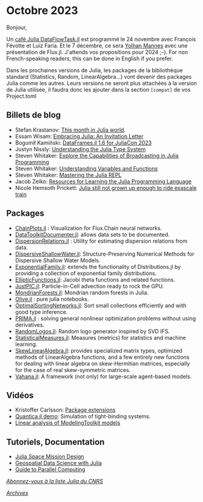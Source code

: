# Octobre 2023 

Bonjour, 

Un [café Julia DataFlowTask.jl](https://calcul.math.cnrs.fr/cafe-julia-6.html) est
programmé le 24 novembre avec François Févotte et Luiz Faria. Et le 7 décembre, ce sera
[Yolhan Mannes](https://calcul.math.cnrs.fr/cafe-julia-5.html) avec une présentation de Flux.jl. J'attends vos propositions
pour 2024 ;-). For non French-speaking readers, this can be done in English if you prefer.

Dans les prochaines versions de Julia, les packages de la bibliothèque standard (Statistics, Random, LinearAlgebra...) vont devenir
des packages Julia comme les autres. Leurs versions ne seront plus attachées à la version de Julia utilisée, il faudra donc les ajouter
dans la section `[compat]` de vos Project.toml

## Billets de blog

- Stefan Krastanov: [This month in Julia world](https://discourse.julialang.org/t/this-month-in-julia-world-2023-10/105656).
- Essam Wisam: [Embracing Julia: An Invitation Letter](https://towardsdatascience.com/embracing-julia-an-invitation-letter-332f5709378e)
- Bogumił Kamiński: [DataFrames.jl 1.6 for JuliaCon 2023](https://bkamins.github.io/julialang/2023/07/21/df16.html)
- Justyn Nissly: [Understanding the Julia Type System](https://blog.glcs.io/julia-type-system)
- Steven Whitaker: [Explore the Capabilities of Broadcasting in Julia Programming](https://blog.glcs.io/broadcasting)
- Steven Whitaker: [Understanding Variables and Functions](https://blog.glcs.io/variables-and-functions)
- Steven Whitaker: [Mastering the Julia REPL](https://blog.glcs.io/julia-repl)
- Jacob Zelko: [Resources for Learning the Julia Programming Language](https://jacobzelko.com/10082023195125-julia-learning-resources/)
- Nicole Hemsoth Prickett: [Julia still not grown up enough to ride exascale train](https://www.nextplatform.com/2023/09/26/julia-still-not-grown-up-enough-to-ride-exascale-train/)

## Packages

- [ChainPlots.jl](https://github.com/rmsrosa/ChainPlots.jl) : Visualization for Flux.Chain neural networks.
- [DataToolkitDocumenter.jl](https://github.com/tecosaur/DataToolkitDocumenter.jl): allows data sets to be documented.
- [DispersionRelations.jl](https://github.com/johnbcoughlin/DispersionRelations.jl) : Utility for estimating dispersion relations from data.
- [DispersiveShallowWater.jl](https://github.com/JoshuaLampert/DispersiveShallowWater.jl): Structure-Preserving Numerical Methods for Dispersive Shallow Water Models.
- [ExponentialFamily.jl](https://github.com/biaslab/ExponentialFamily.jl): extends the functionality of Distributions.jl by providing a collection of exponential family distributions.
- [EllipticFunctions.jl](https://github.com/stla/EllipticFunctions.jl): Jacobi theta functions and related functions.
- [JustPIC.jl](https://github.com/JuliaGeodynamics/JustPIC.jl): Particle-in-Cell advection ready to rock the GPU.
- [MondrianForests.jl](https://github.com/WGUNDERWOOD/MondrianForests.jl): Mondrian random forests in Julia.
- [Olive.jl](https://github.com/ChifiSource/Olive.jl) : pure julia notebooks.
- [OptimalSortingNetworks.jl](https://gitlab.com/nsajko/OptimalSortingNetworks.jl): Sort small collections efficiently and with good type inference.
- [PRIMA.jl](https://github.com/libprima/prima.jl) : solving general nonlinear optimization problems without using derivatives.
- [RandomLogos.jl](https://github.com/AtelierArith/RandomLogos.jl): Random logo generator inspired by SVD IFS.
- [StatisticalMeasures.jl](https://github.com/JuliaAI/StatisticalMeasures.jl): Measures (metrics) for statistics and machine learning.
- [SkewLinearAlgebra.jl](https://github.com/JuliaLinearAlgebra/SkewLinearAlgebra.jl):  provides specialized matrix types, optimized methods of LinearAlgebra functions, and a few entirely new functions for dealing with linear algebra on skew-Hermitian matrices, especially for the case of real skew-symmetric matrices.
- [Vahana.jl](https://github.com/s-fuerst/Vahana.jl): A framework (not only) for large-scale agent-based models.

## Vidéos

- Kristoffer Carlsson: [Package extensions](https://youtu.be/TiIZlQhFzyk?si=7Xli2qzpzo1RDtM_)
- [Quantica.jl demo](https://youtu.be/MVuk5npVZjU?si=lh9teLtTnAF6H01C): Simulation of tight-binding systems.
- [Linear analysis of ModelingToolkit models](https://youtu.be/aThEtmuuazo?si=FzssFYp-Skt-YOmp)

## Tutoriels, Documentation

- [Julia Space Mission Design](https://github.com/JuliaSpaceMissionDesign)
- [Geospatial Data Science with Julia](https://juliaearth.github.io/geospatial-data-science-with-julia/)
- [Guide to Parallel Computing](https://github.com/jvaverka/2023-09-26-parallel-computing)

[*Abonnez-vous à la liste Julia du CNRS*](https://listes.services.cnrs.fr/wws/subscribe/julia)

[*Archives*](https://pnavaro.github.io/NouvellesJulia)
